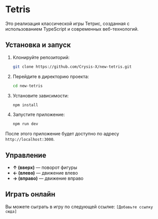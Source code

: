 # Tetris

Это реализация классической игры Тетрис, созданная с использованием TypeScript и современных веб-технологий.

## Установка и запуск

1. Клонируйте репозиторий:

   ```bash
   git clone https://github.com/Crysis-X/new-tetris.git
   ```

2. Перейдите в директорию проекта:

   ```bash
   cd new-tetris
   ```

3. Установите зависимости:

   ```bash
   npm install
   ```

4. Запустите приложение:

   ```bash
   npm run dev
   ```

После этого приложение будет доступно по адресу `http://localhost:3000`.

## Управление

- **↑ (вверх)** — поворот фигуры
- **← (влево)** — движение влево
- **→ (вправо)** — движение вправо

## Играть онлайн

Вы можете сыграть в игру по следующей ссылке: `[Добавьте ссылку сюда]`
